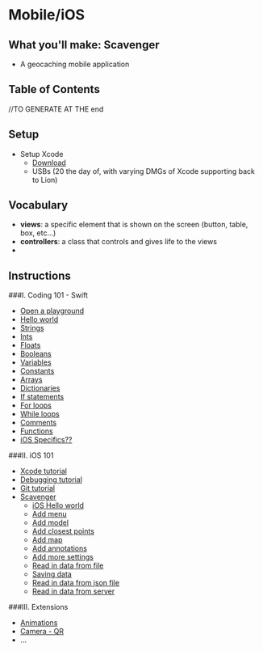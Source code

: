 # Mobile/iOS

## What you'll make: Scavenger
- A geocaching mobile application

## Table of Contents
//TO GENERATE AT THE end

## Setup
- Setup Xcode
  - [Download](https://itunes.apple.com/us/app/xcode/id497799835?ls=1&mt=12)
  - USBs (20 the day of, with varying DMGs of Xcode supporting back to Lion)

## Vocabulary
- **views**: a specific element that is shown on the screen (button, table, box, etc...)
- **controllers**: a class that controls and gives life to the views
- 

## Instructions
###I. Coding 101 - Swift
  - [Open a playground](#)
  - [Hello world](#)
  - [Strings](#)
  - [Ints](#)
  - [Floats](#)
  - [Booleans](#)
  - [Variables](#)
  - [Constants](#)
  - [Arrays](#)
  - [Dictionaries](#)
  - [If statements](#)
  - [For loops](#)
  - [While loops](#)
  - [Comments](#)
  - [Functions](#)
  - [iOS Specifics??](#)

###II. iOS 101
  - [Xcode tutorial](#)
  - [Debugging tutorial](#)
  - [Git tutorial](#)
  - [Scavenger](https://github.com/TechRetreat/learnathon/blob/ios-outline/mobile/ios/Scavenger.md)
    - [iOS Hello world](#) 
    - [Add menu](#)
    - [Add model](#)
    - [Add closest points](#)
    - [Add map](#)
    - [Add annotations](#)
    - [Add more settings](#)
    - [Read in data from file](#)
    - [Saving data](#)
    - [Read in data from json file](#)
    - [Read in data from server](#)

###III. Extensions
  - [Animations](#)
  - [Camera - QR](#)
  - ...
